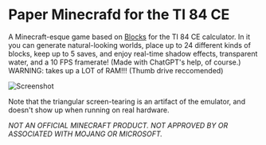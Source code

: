 # Paper Minecrafd for the TI 84 CE

A Minecraft-esque game based on [Blocks](https://github.com/TheScienceElf/Blocks-TI-84) for the TI 84 CE calculator. In it you can generate natural-looking worlds, place up to 24 different kinds of blocks, keep up to 5 saves, and enjoy real-time shadow effects, transparent water, and a 10 FPS framerate! (Made with ChatGPT's help, of course.)
WARNING: takes up a LOT of RAM!!! (Thumb drive reccomended)

![Screenshot](Screenshot.png)

Note that the triangular screen-tearing
is an artifact of the emulator, and doesn't show up when running on real hardware.

*NOT AN OFFICIAL MINECRAFT PRODUCT. NOT APPROVED BY OR ASSOCIATED WITH MOJANG OR MICROSOFT.* 
